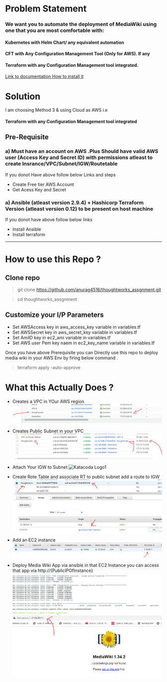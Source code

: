 # Problem Statement

### We want you to automate the deployment of MediaWiki using one that you are most comfortable  with:

#### Kubernetes with Helm Chart/ any equivalent automation
#### CFT with Any Configuration Management Tool (Only for AWS). If any 
#### Terraform with any Configuration Management tool integrated.

[Link to documentation How to install it](http://www.mediawiki.org/wiki/Manual:Running_MediaWiki_on_Red_Hat_Linux)

# Solution

I am choosing Method 3 & using Cloud as AWS i.e 

####  Terraform with any Configuration Management tool integrated


## Pre-Requisite 

### a) Must have an account on AWS .Plus Should have valid AWS user (Access Key and Secret ID) with permissions atleast to create Insrance/VPC/Subnet/IGW/Routetable

If you donot Have above follow below Links and steps
* Create Free tier AWS Account
* Get Acess Key and Secret 

### a) Ansible (atleast version 2.9.4) + Hashicorp Terraform Version (atleast version 0.12) to be present on host machine 

If you donot have above follow below links  
* Install Ansible
* Install terraform


------------------------------------------------------------------------------
# How to use this Repo ?

## Clone repo
> git clone https://github.com/anurag4516/thoughtworks_assgnment.git  

> cd thoughtworks_assgnment

## Customize your I/P Parameters 

* Set AWSAccess key in  aws_access_key variable in variables.tf
* Set AWSSecret key in  aws_secret_key variable in variables.tf
* Set AmiID key in  ec2_ami variable in variables.tf
* Set AWS user Pem key naem in  ec2_key_name variable in variables.tf

Once you have above Prerequisite you can Directly use this repo to deploy media wiki in your AWS Env by firing below command .
> terraform apply -auto-approve

# What this Actually Does ?
* Creates a VPC in YOur AWS region 
![Katacoda Logo](assets/vpcCreated.PNG)

* Creates Public Subnet in your VPC
![Katacoda Logo1](assets/publicSubnet.PNG)

* Attach Your IGW to Subnet
![Katacoda Logo1](assets/gw.PNG)

* Create Rote Table and associate RT to public subnet add a route to IGW
![Katacoda Logo4](assets/routeTable.PNG)

* Add an EC2 instance 
![Katacoda Logo3](assets/ec2Created.PNG)

* Deploy Media Wiki App via ansible in that EC2 Instance you can access that app via http://{PublicIPOfInstance}
![Katacoda Logo2](assets/success.png)
![Katacoda Logo2](assets/appDeploy.PNG)






